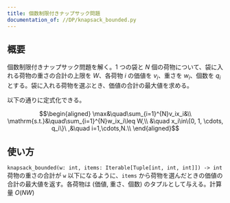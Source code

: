 ```yaml
---
title: 個数制限付きナップサック問題
documentation_of: //DP/knapsack_bounded.py
---
```


## 概要
個数制限付きナップサック問題を解く。$1$ つの袋と $N$ 個の荷物について、袋に入れる荷物の重さの合計の上限を $W$、各荷物 $i$ の価値を $v_i$、重さを $w_i$、個数を $q_i$ とする。袋に入れる荷物を選ぶとき、価値の合計の最大値を求める。

以下の通りに定式化できる。

$$\begin{aligned}
\max&\quad\sum_{i=1}^{N}v_ix_i&\\
\mathrm{s.t.}&\quad\sum_{i=1}^{N}w_ix_i\leq W,\\
&\quad x_i\in\{0, 1, \cdots, q_i\}\ ,&\quad i=1,\cdots,N.\\
\end{aligned}$$

## 使い方
`knapsack_bounded(w: int, items: Iterable[Tuple[int, int, int]]) -> int`  
荷物の重さの合計が `w` 以下になるように、`items` から荷物を選んだときの価値の合計の最大値を返す。各荷物は (価値, 重さ、個数) のタプルとして与える。計算量 $O(NW)$
